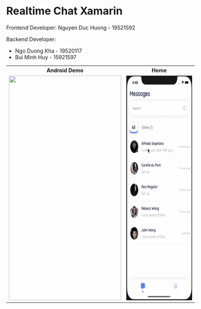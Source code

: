 
# Realtime Chat Xamarin

Frontend Developer: Nguyen Duc Huong - 19521592

Backend Developer:
- Ngo Duong Kha - 19520117
- Bui Minh Huy - 15921597

<html>
  <table style="width:100%">
    <tr>
      <th>Android Demo</th>
      <th>Home</th> 
    </tr>
    <tr>
      <td><img height="600"  width="300" src="images/freechatAndroidDemo.gif"></td>
      <td><img  height="600"  width="300" src="images/freechatiOSDemo.gif"></td>
    </tr>
  </table>
</html>
